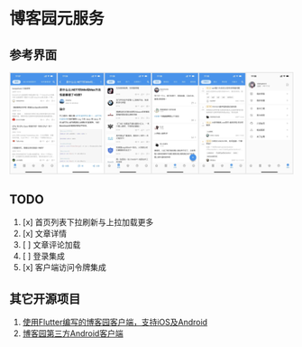 # 博客园元服务

## 参考界面

![screenshot_light.jpg](screenshot_light.jpg)

## TODO

1. [x] 首页列表下拉刷新与上拉加载更多
2. [x] 文章详情
3. [ ] 文章评论加载
4. [ ] 登录集成
5. [x] 客户端访问令牌集成

## 其它开源项目

1. [使用Flutter编写的博客园客户端，支持iOS及Android](https://github.com/xiaoyaocz/flutter_cnblogs.git)
2. [博客园第三方Android客户端](https://github.com/raedev/android-cnblogs)